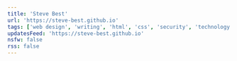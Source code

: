 ```yaml
---
title: 'Steve Best'
url: 'https://steve-best.github.io'
tags: ['web design', 'writing', 'html', 'css', 'security', 'technology', 'linux', 'apple', 'art directed']
updatesFeed: 'https://steve-best.github.io'
nsfw: false
rss: false
---
```

